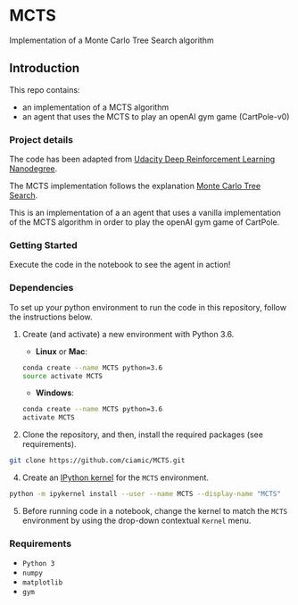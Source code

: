 # MCTS
 Implementation of a Monte Carlo Tree Search algorithm
 
## Introduction
This repo contains: 
- an implementation of a MCTS algorithm 
- an agent that uses the MCTS to play an openAI gym game (CartPole-v0)

### Project details

The code has been adapted from [Udacity Deep Reinforcement Learning Nanodegree](https://www.udacity.com/course/deep-reinforcement-learning-nanodegree--nd893 "Udacity Deep Reinforcement Learning Nanodegree").

The MCTS implementation follows the explanation [Monte Carlo Tree Search](https://www.youtube.com/watch?v=UXW2yZndl7U "here").

This is an implementation of a an agent that uses a vanilla implementation of the MCTS algorithm in order to play the openAI gym game of CartPole.

### Getting Started

Execute the code in the notebook to see the agent in action! 

### Dependencies

To set up your python environment to run the code in this repository, follow the instructions below.

1. Create (and activate) a new environment with Python 3.6.

	- __Linux__ or __Mac__: 
	```bash
	conda create --name MCTS python=3.6
	source activate MCTS
	```
	- __Windows__: 
	```bash
	conda create --name MCTS python=3.6 
	activate MCTS
	```

3. Clone the repository, and then, install the required packages (see requirements).
```bash
git clone https://github.com/ciamic/MCTS.git
```

4. Create an [IPython kernel](http://ipython.readthedocs.io/en/stable/install/kernel_install.html) for the `MCTS` environment.  
```bash
python -m ipykernel install --user --name MCTS --display-name "MCTS"
```

5. Before running code in a notebook, change the kernel to match the `MCTS` environment by using the drop-down contextual `Kernel` menu. 

### Requirements

- `Python 3`
- `numpy`
- `matplotlib`
- `gym`


